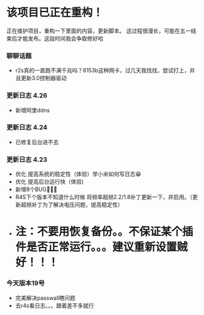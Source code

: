 # 该项目已正在重构！
正在维护项目，重构一下里面的内容，更新脚本。
这过程很漫长，可能在五一结束后才能发布。这段时间我会争取修好哈
### 聊聊话题 
- r2s真的一直跑不满千兆吗？8153b这种网卡，过几天我找找，尝试打上，并且更新3.0控制器驱动
### 更新日志 4.26
- 新增阿里ddns
### 更新日志 4.24
- 已修复后台进不去
### 更新日志 4.23
- 优化 提高系统的稳定性（体验）学小米如何写日志😁
- 优化 提高后台运行快（体验)
- 新增8个BUG🌚🌚🤪
- R4S下个版本不知道什么时候 将频率超频2.2/1.8补丁更新一下，并启用。（更新超频补丁为了解决电压问题，提高稳定性）
- # 注：不要用恢复备份。。不保证某个插件是否正常运行。。。建议重新设置贼好！！！
### 今天版本19号
- 完美解决passwall瞎问题
- 去r4s看日志。。。跟着差不多就行
